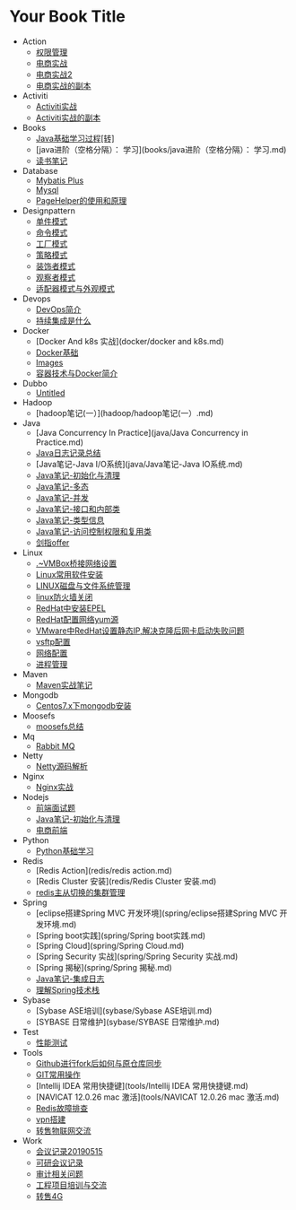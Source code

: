 # Your Book Title

- Action
  * [权限管理](action/权限管理的副本.md)
  * [电商实战](action/电商实战.md)
  * [电商实战2](action/电商实战2.md)
  * [电商实战的副本](action/电商实战的副本.md)
- Activiti
  * [Activiti实战](activiti/Activiti实战.md)
  * [Activiti实战的副本](activiti/Activiti实战的副本.md)
- Books
  * [Java基础学习过程[转]](books/Java基础学习过程[转].md)
  * [java进阶（空格分隔）： 学习](books/java进阶（空格分隔）： 学习.md)
  * [读书笔记](books/读书笔记.md)
- Database
  * [Mybatis Plus](database/mybatis-plus.md)
  * [Mysql](database/mysql.md)
  * [PageHelper的使用和原理](database/PageHelper的使用和原理.md)
- Designpattern
  * [单件模式](designpattern/单件模式.md)
  * [命令模式](designpattern/命令模式.md)
  * [工厂模式](designpattern/工厂模式.md)
  * [策略模式](designpattern/策略模式.md)
  * [装饰者模式](designpattern/装饰者模式.md)
  * [观察者模式](designpattern/观察者模式.md)
  * [适配器模式与外观模式](designpattern/适配器模式与外观模式.md)
- Devops
  * [DevOps简介](devops/DevOps简介.md)
  * [持续集成是什么](devops/持续集成是什么.md)
- Docker
  * [Docker And k8s 实战](docker/docker and k8s.md)
  * [Docker基础](docker/Docker基础.md)
  * [Images](docker/images.md)
  * [容器技术与Docker简介](docker/容器技术与Docker简介.md)
- Dubbo
  * [Untitled](dubbo/Untitled.md)
- Hadoop
  * [hadoop笔记(一）](hadoop/hadoop笔记(一）.md)
- Java
  * [Java Concurrency In Practice](java/Java Concurrency in Practice.md)
  * [Java日志记录总结](java/Java日志记录总结.md)
  * [Java笔记-Java I/O系统](java/Java笔记-Java IO系统.md)
  * [Java笔记-初始化与清理](java/Java笔记-初始化与清理.md)
  * [Java笔记-多态](java/Java笔记-多态.md)
  * [Java笔记-并发](java/Java笔记-并发.md)
  * [Java笔记-接口和内部类](java/Java笔记-接口和内部类.md)
  * [Java笔记-类型信息](java/Java笔记-类型信息.md)
  * [Java笔记-访问控制权限和复用类](java/Java笔记-访问控制权限和复用类.md)
  * [剑指offer](java/剑指offer.md)
- Linux
  * [.~VMBox桥接网络设置](linux/.~VMBox桥接网络设置.md)
  * [Linux常用软件安装](linux/Linux常用软件安装.md)
  * [LINUX磁盘与文件系统管理](linux/LINUX磁盘与文件系统管理.md)
  * [linux防火墙关闭](linux/linux防火墙关闭.md)
  * [RedHat中安装EPEL](linux/RedHat中安装EPEL.md)
  * [RedHat配置网络yum源](linux/RedHat配置网络yum源.md)
  * [VMware中RedHat设置静态IP,解决克隆后网卡启动失败问题](linux/VMware中RedHat设置静态IP,解决克隆后网卡启动失败问题.md)
  * [vsftp配置](linux/vsftp配置.md)
  * [网络配置](linux/网络配置.md)
  * [进程管理](linux/进程管理.md)
- Maven
  * [Maven实战笔记](maven/Maven实战笔记.md)
- Mongodb
  * [Centos7.x下mongodb安装](mongodb/Centos7.x下mongodb安装.md)
- Moosefs
  * [moosefs总结](moosefs/moosefs总结.md)
- Mq
  * [Rabbit MQ](mq/RabbitMQ.md)
- Netty
  * [Netty源码解析](netty/Netty源码解析.md)
- Nginx
  * [Nginx实战](nginx/Nginx实战.md)
- Nodejs
  * [前端面试题](nodejs/前端面试题.md)
  * [Java笔记-初始化与清理](nodejs/常用正则表达式.md)
  * [电商前端](nodejs/电商前端.md)
- Python
  * [Python基础学习](python/Python基础学习.md)
- Redis
  * [Redis Action](redis/redis action.md)
  * [Redis Cluster 安装](redis/Redis Cluster 安装.md)
  * [redis主从切换的集群管理](redis/redis主从切换的集群管理.md)
- Spring
  * [eclipse搭建Spring MVC 开发环境](spring/eclipse搭建Spring MVC 开发环境.md)
  * [Spring boot实践](spring/Spring boot实践.md)
  * [Spring Cloud](spring/Spring Cloud.md)
  * [Spring Security 实战](spring/Spring Security 实战.md)
  * [Spring 揭秘](spring/Spring 揭秘.md)
  * [Java笔记-集成日志](spring/Spring集成日志.md)
  * [理解Spring技术栈](spring/理解Spring技术栈.md)
- Sybase
  * [Sybase ASE培训](sybase/Sybase ASE培训.md)
  * [SYBASE 日常维护](sybase/SYBASE 日常维护.md)
- Test
  * [性能测试](test/性能测试.md)
- Tools
  * [Github进行fork后如何与原仓库同步](tools/Github进行fork后如何与原仓库同步.md)
  * [GIT常用操作](tools/GIT常用操作.md)
  * [Intellij IDEA 常用快捷键](tools/Intellij IDEA 常用快捷键.md)
  * [NAVICAT 12.0.26 mac 激活](tools/NAVICAT 12.0.26 mac 激活.md)
  * [Redis故障排查](tools/Redis故障排查.md)
  * [vpn搭建](tools/vpn搭建.md)
  * [转售物联网交流](tools/转售物联网交流.md)
- Work
  * [会议记录20190515](work/会议记录20190515.md)
  * [可研会议记录](work/可研会议记录.md)
  * [审计相关问题](work/审计相关问题.md)
  * [工程项目培训与交流](work/工程项目培训与交流.md)
  * [转售4G](work/转售4G.md)
